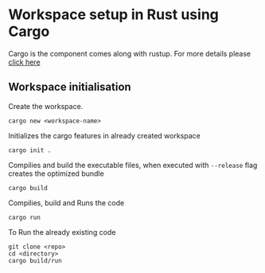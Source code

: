 # Workspace setup in Rust using Cargo

Cargo is the component comes along with rustup. For more details please [click here](https://doc.rust-lang.org/cargo/getting-started/index.html)

## Workspace initialisation

Create the workspace.
```
cargo new <workspace-name>
```
Initializes the cargo features in already created workspace
```
cargo init .
```
Compilies and build the executable files, when executed with `--release` flag creates the optimized bundle
```
cargo build
```
Compilies, build and Runs the code
```
cargo run
```
To Run the already existing code
```
git clone <repo>
cd <directory>
cargo build/run
```
